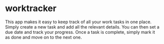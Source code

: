 # worktracker
This app makes it easy to keep track of all your work tasks in one place. Simply create a new task and add all the relevant details. You can then set a due date and track your progress. Once a task is complete, simply mark it as done and move on to the next one.
